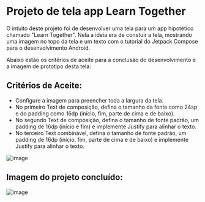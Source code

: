 # Projeto de tela app Learn Together
 O intuito deste projeto foi de desenvolver uma tela para um app hipotético chamado "Learn Together". Nela a ideia era de constuir a tela, mostrando uma imagem no topo da tela e um texto com o tutorial do Jetpack Compose para o desenvolvimento Android.

Abaixo estão os critérios de aceite para a conclusão do desenvolvimento e a imagem de prototipo desta tela:

## Critérios de Aceite:
- Configure a imagem para preencher toda a largura da tela.
- No primeiro Text de composição, defina o tamanho da fonte como 24sp e do padding como 16dp (início, fim, parte de cima e de baixo).
- No segundo Text de composição, defina o tamanho de fonte padrão, um padding de 16dp (início e fim) e implemente Justify para alinhar o texto.
- No terceiro Text combinável, defina o tamanho de fonte padrão, um padding de 16dp (início, fim, parte de cima e de baixo) e implemente Justify para alinhar o texto.

![image](https://github.com/user-attachments/assets/2d1fafb8-157e-4006-88a7-2fff67bc702e)

## Imagem do projeto concluído:
![image](https://github.com/user-attachments/assets/a00965fa-934e-4597-868b-6ff098ba84f8)
